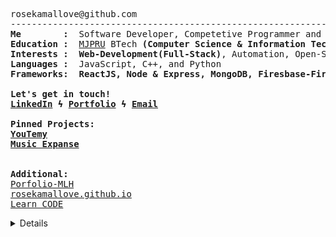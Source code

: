 <pre>
rosekamallove@github.com
-----------------------------------------------------------------------------
<b>Me        :</b>  Software Developer, Competetive Programmer and a Music Enthusiast
<b>Education :</b>  <a href="http://www.mjpru.ac.in/">MJPRU</a> BTech <b>(Computer Science & Information Technology) (2024)</b>
<b>Interests :</b>  <b>Web-Development(Full-Stack)</b>, Automation, Open-Source Contribution
<b>Languages :</b>  JavaScript, C++, and Python
<b>Frameworks:</b>  <b>ReactJS, Node & Express, MongoDB, Firesbase-Firestore and, Django</b>

<b>Let's get in touch!
<a href="https://linkedin.com/in/rose-kamal-love-1146141b0/">LinkedIn</a> ϟ <a href="https://rosekamallove.github.io">Portfolio</a> ϟ <a href="mailto:private.rosekamallove@gmail.com">Email</a></b>

<b>Pinned Projects:</b>
<b><a href="https://youtemy.tech/">YouTemy<a></b>
<b><a href="https://music-expanse.herokuapp.com/">Music Expanse<a></b>
<br>
<b>Additional:</b>
<a href="https://goofy-sammet-fca865.netlify.app/">Porfolio-MLH<a>
<a href="https://rosekamallove.github.io">rosekamallove.github.io<a>
<a href="https://rosekamallove.github.io/Learn_CODE/">Learn_CODE<a>
</pre>

<details closed>

 <p align="center">
  <img src = "https://github-readme-stats.vercel.app/api?username=rosekamallove&show_icons=true&line_height=27&theme=onedark"><br>

<img align="center" src="https://github-readme-streak-stats.herokuapp.com/?user=rosekamallove&count_private=true&theme=onedark" alt="mostlypanda" />

![Rose kamal's github activity graph](https://activity-graph.herokuapp.com/graph?username=rosekamallove&theme=gruvbox)
